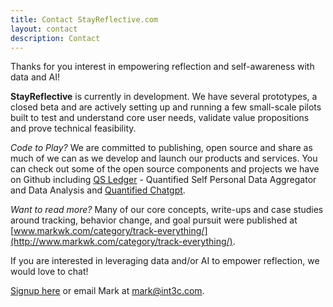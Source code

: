 ```yaml
---
title: Contact StayReflective.com
layout: contact
description: Contact
---
```


Thanks for you interest in empowering reflection and self-awareness with data and AI! 

**StayReflective** is currently in development. We have several prototypes, a closed beta and are actively setting up and running a few small-scale pilots built to test and understand core user needs, validate value propositions and prove technical feasibility. 

*Code to Play?* We are committed to publishing, open source and share as much of we can as we develop and launch our products and services. You can check out some of the open source components and projects we have on Github including [QS Ledger](https://github.com/markwk/qs_ledger) - Quantified Self Personal Data Aggregator and Data Analysis and [Quantified Chatgpt](https://github.com/markwk/quantified_chatgpt). 

*Want to read more?* Many of our core concepts, write-ups and case studies around tracking, behavior change, and goal pursuit were published at [www.markwk.com/category/track-everything/](http://www.markwk.com/category/track-everything/). 

If you are interested in leveraging data and/or AI to empower reflection, we would love to chat! 

[Signup here](https://markkoester.typeform.com/to/AyNVbZbn) or email Mark at [mark@int3c.com](mailto:mark@int3c.com). 
